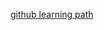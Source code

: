 [github learning path](https://github.com/github/training-kit/blob/master/resources/learning-path/index.html#L32)
